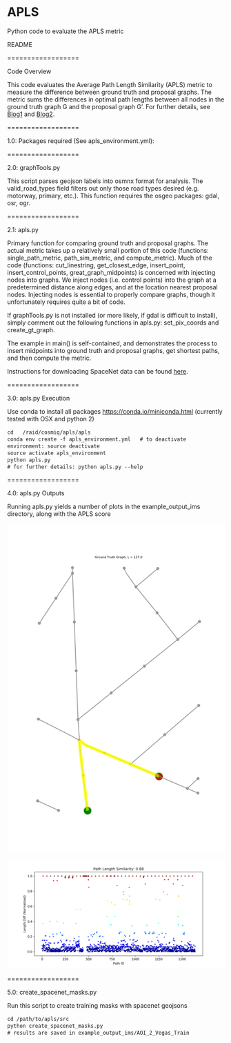# APLS
Python code to evaluate the APLS metric

README

==================

Code Overview

This code evaluates the Average Path Length Similarity (APLS) metric to measure the difference between ground truth and proposal graphs.  The metric sums the differences in optimal path lengths between all nodes in the ground truth graph G and the proposal graph G’.   For further details, see [Blog1](https://medium.com/the-downlinq/spacenet-road-detection-and-routing-challenge-part-i-d4f59d55bfce) and [Blog2](https://medium.com/the-downlinq/spacenet-road-detection-and-routing-challenge-part-ii-apls-implementation-92acd86f4094).  

==================

1.0:	Packages required (See apls_environment.yml):

==================

2.0: graphTools.py

This script parses geojson labels into osmnx format for analysis.  The valid_road_types field filters out only those road types desired (e.g. motorway, primary, etc.).  This function requires the osgeo packages: gdal, osr, ogr.

==================

2.1: apls.py

Primary function for comparing ground truth and proposal graphs.  The actual metric takes up a relatively small portion of this code (functions: single_path_metric, path_sim_metric, and compute_metric).  Much of the code (functions: cut_linestring, get_closest_edge, insert_point, insert_control_points, great_graph_midpoints) is concerned with injecting nodes into graphs. We inject nodes (i.e. control points) into the graph at a predetermined distance along edges, and at the location nearest proposal nodes.  Injecting nodes is essential to properly compare graphs, though it unfortunately requires quite a bit of code.  

If graphTools.py is not installed (or more likely, if gdal is difficult to install), simply comment out the following functions in apls.py: set_pix_coords and create_gt_graph.  

The example in main() is self-contained, and demonstrates the process to insert midpoints into ground truth and proposal graphs, get shortest paths, and then compute the metric.  

Instructions for downloading SpaceNet data can be found [here](https://github.com/SpaceNetChallenge/utilities/tree/master/content/download_instructions).

==================

3.0:	apls.py Execution

Use conda to install all packages https://conda.io/miniconda.html (currently tested with OSX and python 2)

	cd   /raid/cosmiq/apls/apls
	conda env create -f apls_environment.yml   # to deactivate environment: source deactivate
	source activate apls_environment
	python apls.py 
	# for further details: python apls.py --help

			 


==================

4.0:	apls.py Outputs

Running apls.py yields a number of plots in the example_output_ims directory, along with the APLS score

![Alt text](/sample_data/_sample_outputs/single_source_route_ground_truth.png?raw=true "Figure 1")

![Alt text](/sample_data/_sample_outputs/all_pairs_paths_diffs_prop_to_gt.png?raw=true "Figure 2")


==================

5.0:	create_spacenet_masks.py

Run this script to create training masks with spacenet geojsons

	cd /path/to/apls/src
	python create_spacenet_masks.py
	# results are saved in example_output_ims/AOI_2_Vegas_Train

